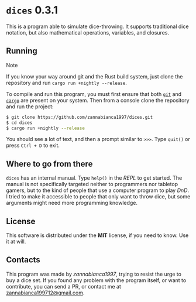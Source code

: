 # `dices` 0.3.1
This is a program able to simulate dice-throwing. It supports traditional dice notation, but also mathematical operations, variables, and closures. 

## Running
> [!NOTE]
> If you know your way around git and the Rust build system, just clone the repository and run `cargo run +nightly --release`.

To compile and run this program, you must first ensure that both [`git`](https://git-scm.com/) and [`cargo`](https://doc.rust-lang.org/cargo/) are present on your system. Then from a console clone the repository and run the project:
```sh
$ git clone https://github.com/zannabianca1997/dices.git
$ cd dices
$ cargo run +nightly --release
```
You should see a lot of text, and then a prompt similar to `>>>`. Type `quit()` or press `Ctrl + D` to exit.

## Where to go from there
`dices` has an internal manual. Type `help()` in the *REPL* to get started. The manual is not specifically targeted neither to programmers nor tabletop gamers, but to the kind of people that use a computer program to play *DnD*. I tried to make it accessible to people that only want to throw dice, but some arguments might need more programming knowledge. 

## License
This software is distributed under the **MIT** license, if you need to know. Use it at will.

## Contacts
This program was made by *zannabianca1997*, trying to resist the urge to buy a dice set.
If you found any problem with the program itself, or want to contribute, you can send a PR, or contact me at [zannabianca199712@gmail.com](mailto:zannabianca199712@gmail.com).
